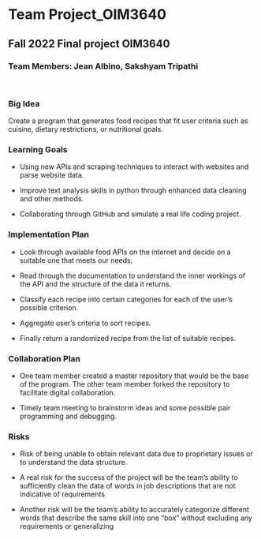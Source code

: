 # Team Project_OIM3640

## Fall 2022 Final project OIM3640

<h3><b>Team Members: Jean Albino, Sakshyam Tripathi </b></h3>
<br>

###  Big Idea
Create a program that generates food recipes that fit user criteria such as cuisine, dietary restrictions, or nutritional goals.

### Learning Goals
* Using new APIs and scraping techniques to interact with websites and parse website data.

* Improve text analysis skills in python through enhanced data cleaning and other methods.

* Collaborating through GitHub and simulate a real life coding project.


### Implementation Plan
* Look through available food APIs on the internet and decide on a suitable one that meets our needs. 

* Read through the documentation to understand the inner workings of the API and the structure of the data it returns.

* Classify each recipe into certain categories for each of the user’s possible criterion.

* Aggregate user’s criteria to sort recipes.

* Finally return a randomized recipe from the list of suitable recipes.

### Collaboration Plan
* One team member created a master repository that would be the base of the program. The other team member forked the repository to facilitate digital collaboration.

* Timely team meeting to brainstorm ideas and some possible pair programming and debugging.

### Risks
* Risk of being unable to obtain relevant data due to proprietary issues or to understand the data structure.

* A real risk for the success of the project will be the team’s ability to sufficiently clean the data of words in job descriptions that are not indicative of requirements

* Another risk will be the team’s ability to accurately categorize different words that describe the same skill into one “box” without excluding any requirements or generalizing



